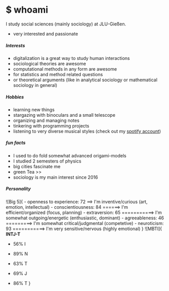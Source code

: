 # $ whoami
I study social sciences (mainly sociology) at JLU-Gießen.
- very interested and passionate

##### Interests
- digitalization is a great way to study human interactions
- sociological theories are awesome
- computational methods in any form are awesome
 - for statistics and method related questions
 - or theoretical arguments (like in analytical sociology or mathematical sociology in general)

##### Hobbies
- learning new things
- stargazing with binoculars and a small telescope
- organizing and managing notes
- tinkering with programming projects
- listening to very diverse musical styles (check out my [spotify account](https://open.spotify.com/user/kvqz88xd4goy62kojjy507veu))

##### fun facts
- I used to do fold somewhat advanced origami-models
- I studied 2 semesters of physics
- big cities fascinate me
- green Tea >>
- sociology is my main interest since 2016

##### Personality   
![Big 5]{
    - openness to experience: 72 ==> I'm inventive/curious (art, emotion, intellectual)
    - conscientiousness: 84 ======> I'm efficient/organized (focus, planning)
    - extraversion: 65 ===========> I'm somewhat outgoing/energetic (enthusiastic, dominant)
    - agreeableness: 46 =========> I'm somewhat critical/judgmental (competetive)
    - neuroticism: 93 ===========> I'm very sensitive/nervous (highly emotional)
}
![MBTI]{
 **INTJ-T**
 - 56% I
 - 89% N
 - 63% T
 - 69% J
 
 - 86% T
}

